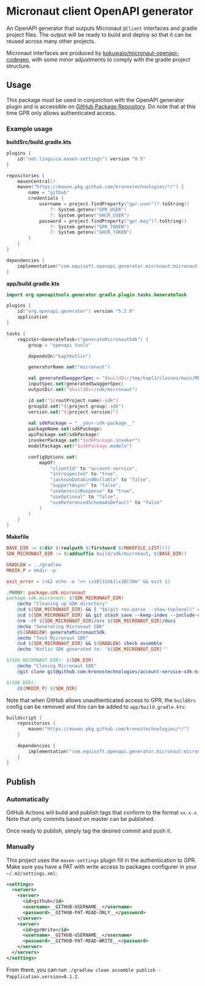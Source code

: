 # Micronaut client OpenAPI generator

An OpenAPI generator that outputs Micronaut `@Client` interfaces and gradle project files. The output will be ready to build and deploy so that it can be reused across many other projects.

Micronaut interfaces are produced by [kokuwaio/micronaut-openapi-codegen](https://github.com/kokuwaio/micronaut-openapi-codegen), with some minor adjustments to comply with the gradle project structure.

## Usage

This package must be used in conjunction with the OpenAPI generator plugin and is accessible on [GitHub Package Repository](https://github.com/kronostechnologies/micronaut-project-openapi-generator/packages/914811). Do note that at this time GPR only allows authenticated access.

### Example usage

**buildSrc/build.gradle.kts**
```kotlin
plugins {
    id("net.linguica.maven-settings") version "0.5"
}

repositories {
    mavenCentral()
    maven("https://maven.pkg.github.com/kronostechnologies/*/") {
        name = "github"
        credentials {
            username = project.findProperty("gpr.user")?.toString()
                ?: System.getenv("GPR_USER")
                ?: System.getenv("GHCR_USER")
            password = project.findProperty("gpr.key")?.toString()
                ?: System.getenv("GPR_TOKEN")
                ?: System.getenv("GHCR_TOKEN")
        }
    }
}

dependencies {
    implementation("com.equisoft.openapi.generator.micronaut:micronaut-project-openapi-generator:1.0.0")
}
```

**app/build.gradle.kts**
```kotlin
import org.openapitools.generator.gradle.plugin.tasks.GenerateTask

plugins {
    id("org.openapi.generator") version "5.2.0"
    application
}

tasks {
    register<GenerateTask>("generateMicronautSdk") {
        group = "openapi tools"

        dependsOn("kaptKotlin")

        generatorName.set("micronaut")

        val generatedSwaggerSpec = "$buildDir/tmp/kapt3/classes/main/META-INF/swagger/__your-api-name__-$version.yml"
        inputSpec.set(generatedSwaggerSpec)
        outputDir.set("$buildDir/sdk/micronaut")

        id.set("${rootProject.name}-sdk")
        groupId.set("${project.group}.sdk")
        version.set("${project.version}")
        
        val sdkPackage = "__your-sdk-package__"
        packageName.set(sdkPackage)
        apiPackage.set(sdkPackage)
        invokerPackage.set("$sdkPackage.invoker")
        modelPackage.set("$sdkPackage.models")

        configOptions.set(
            mapOf(
                "clientId" to "account-service",
                "introspected" to "true",
                "jacksonDatabindNullable" to "false",
                "supportAsync" to "false",
                "useGenericResponse" to "true",
                "useOptional" to "false",
                "useReferencedSchemaAsDefault" to "false"
            )
        )
    }
}
```

**Makefile**
```makefile
BASE_DIR := $(dir $(realpath $(firstword $(MAKEFILE_LIST))))
SDK_MICRONAUT_DIR := $(addsuffix build/sdk/micronaut, $(BASE_DIR))

GRADLEW = ../gradlew
MKDIR_P = mkdir -p

exit_error = (>&2 echo -e ">> \x1B[31m$1\x1B[39m" && exit 1)

.PHONY: package.sdk.micronaut
package.sdk.micronaut: $(SDK_MICRONAUT_DIR)
	@echo "Cleaning up SDK directory"
	@cd ${SDK_MICRONAUT_DIR} && [ "$$(git rev-parse --show-toplevel)" == "${SDK_MICRONAUT_DIR}" ] || $(call exit_error,${SDK_MICRONAUT_DIR} is not a git repository. Run "make clean" and repeat.)
	@cd ${SDK_MICRONAUT_DIR} && git stash save --keep-index --include-untracked && git checkout main && git fetch && git reset --hard origin/main
	@rm -rf ${SDK_MICRONAUT_DIR}/src ${SDK_MICRONAUT_DIR}/docs
	@echo "Generating Micronaut SDK"
	@${GRADLEW} generateMicronautSdk
	@echo "Test Micronaut SDK"
	@cd ${SDK_MICRONAUT_DIR} && ${GRADLEW} check assemble
	@echo "Kotlin SDK generated to: '${SDK_MICRONAUT_DIR}'"

$(SDK_MICRONAUT_DIR): $(SDK_DIR)
	@echo "Cloning Micronaut SDK"
	@git clone git@github.com:kronostechnologies/account-service-sdk-micronaut.git $(SDK_MICRONAUT_DIR)

$(SDK_DIR):
	@${MKDIR_P} ${SDK_DIR}
```

Note that when GitHub allows unauthenticated access to GPR, the `buildSrc` config can be removed and this can be added to `app/build.gradle.kts`:
```kotlin
buildscript {
    repositories {
        maven("https://maven.pkg.github.com/kronostechnologies/*/")
    }

    dependencies {
        implementation("com.equisoft.openapi.generator.micronaut:micronaut-project-openapi-generator:1.0.0")
    }
}
```

## Publish

### Automatically

GitHub Actions will build and publish tags that conform to the format `vx.x.x`. Note that only commits based on master can be published.

Once ready to publish, simply tag the desired commit and push it.

### Manually

This project uses the `maven-settings` plugin fill in the authentication to GPR. Make sure you have a PAT with write access to packages configurer in your `~/.m2/settings.xml`:
```xml
<settings>
  <servers>
    <server>
      <id>github</id>
      <username>__GITHUB-USERNAME__</username>
      <password>__GITHUB-PAT-READ-ONLY__</password>
    </server>
    <server>
      <id>gprWrite</id>
      <username>__GITHUB-USERNAME__</username>
      <password>__GITHUB-PAT-READ-WRITE__</password>
    </server>
  </servers>
</settings>
```

From there, you can run `./gradlew clean assemble publish -Papplication.version=0.1.2`.
